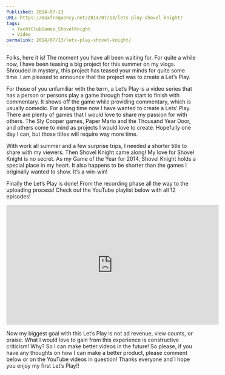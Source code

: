 ```yaml
---
Published: 2014-07-13
URL: https://maxfrequency.net/2014/07/13/lets-play-shovel-knight/
tags:
  - YachtClubGames_ShovelKnight
  - Video
permalink: 2014/07/13/lets-play-shovel-knight/
---
```

Folks, here it is! The moment you have all been waiting for. For quite a while now, I have been teasing a big project for this summer on my vlogs. Shrouded in mystery, this project has teased your minds for quite some time. I am pleased to announce that the project was to create a Let’s Play.

For those of you unfamiliar with the term, a Let’s Play is a video series that has a person or persons play a game through from start to finish with commentary. It shows off the game while providing commentary, which is usually comedic. For a long time now I have wanted to create a Lets’ Play. There are plenty of games that I would love to share my passion for with others. The Sly Cooper games, Paper Mario and the Thousand Year Door, and others come to mind as projects I would love to create. Hopefully one day I can, but those titles will require way more time.

With work all summer and a few surprise trips, I needed a shorter title to share with my viewers. Then Shovel Knight came along! My love for Shovel Knight is no secret. As my Game of the Year for 2014, Shovel Knight holds a special place in my heart. It also happens to be shorter than the games I originally wanted to show. It’s a win-win!

Finally the Let’s Play is done! From the recording phase all the way to the uploading process! Check out the YouTube playlist below with all 12 episodes!

<div class=iframe-container>
<iframe width="560" height="315" src="https://www.youtube-nocookie.com/embed/videoseries?si=j2lM-TL2id5xx1eh&amp;list=PLxCxW3Sbhy5b5BdAnFmjzIj8-Q_Dh9Sp9" title="YouTube video player" frameborder="0" allow="accelerometer; autoplay; clipboard-write; encrypted-media; gyroscope; picture-in-picture; web-share" allowfullscreen></iframe>
</div>

Now my biggest goal with this Let’s Play is not ad revenue, view counts, or praise. What I would love to gain from this experience is constructive criticism! Why? So I can make better videos in the future! So please, if you have any thoughts on how I can make a better product, please comment below or on the YouTube videos in question! Thanks everyone and I hope you enjoy my first Let’s Play!!
